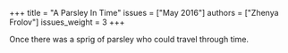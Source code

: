 +++
title = "A Parsley In Time"
issues = ["May 2016"]
authors = ["Zhenya Frolov"]
issues_weight = 3
+++

Once there was a sprig of parsley who could travel through time.
